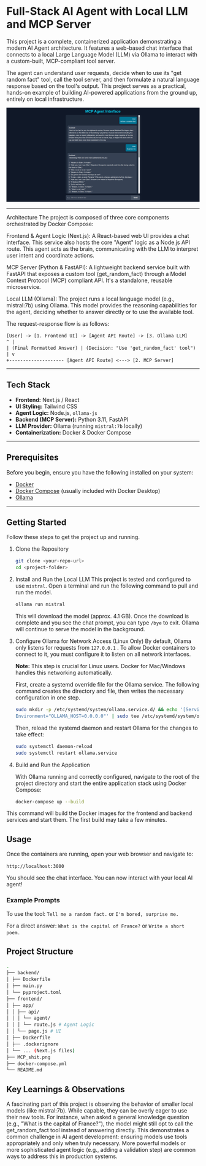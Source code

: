 # Full-Stack AI Agent with Local LLM and MCP Server

This project is a complete, containerized application demonstrating a modern AI Agent architecture. It features a web-based chat interface that connects to a local Large Language Model (LLM) via Ollama to interact with a custom-built, MCP-compliant tool server.

The agent can understand user requests, decide when to use its "get random fact" tool, call the tool server, and then formulate a natural language response based on the tool's output. This project serves as a practical, hands-on example of building AI-powered applications from the ground up, entirely on local infrastructure.

![Application Screenshot](./MCP_shit.png)

---

Architecture
The project is composed of three core components orchestrated by Docker Compose:

Frontend & Agent Logic (Next.js): A React-based web UI provides a chat interface. This service also hosts the core "Agent" logic as a Node.js API route. This agent acts as the brain, communicating with the LLM to interpret user intent and coordinate actions.

MCP Server (Python & FastAPI): A lightweight backend service built with FastAPI that exposes a custom tool (get_random_fact) through a Model Context Protocol (MCP) compliant API. It's a standalone, reusable microservice.

Local LLM (Ollama): The project runs a local language model (e.g., mistral:7b) using Ollama. This model provides the reasoning capabilities for the agent, deciding whether to answer directly or to use the available tool.

The request-response flow is as follows:

```shell
[User] -> [1. Frontend UI] -> [Agent API Route] -> [3. Ollama LLM]
^ |
| (Final Formatted Answer) | (Decision: "Use 'get_random_fact' tool")
| v
+-------------------- [Agent API Route] <---> [2. MCP Server]
```

---

## Tech Stack

- **Frontend:** Next.js / React
- **UI Styling:** Tailwind CSS
- **Agent Logic:** Node.js, `ollama-js`
- **Backend (MCP Server):** Python 3.11, FastAPI
- **LLM Provider:** Ollama (running `mistral:7b` locally)
- **Containerization:** Docker & Docker Compose

---

## Prerequisites

Before you begin, ensure you have the following installed on your system:

- [Docker](https://www.docker.com/get-started)
- [Docker Compose](https://docs.docker.com/compose/install/) (usually included with Docker Desktop)
- [Ollama](https://ollama.com/)

---

## Getting Started

Follow these steps to get the project up and running.

1. Clone the Repository

   ```bash
   git clone <your-repo-url>
   cd <project-folder>
   ```

2. Install and Run the Local LLM
   This project is tested and configured to use `mistral`. Open a terminal and run the following command to pull and run the model.

   ```bash
   ollama run mistral
   ```

   This will download the model (approx. 4.1 GB). Once the download is complete and you see the chat prompt, you can type `/bye` to exit. Ollama will continue to serve the model in the background.

3. Configure Ollama for Network Access (Linux Only)
   By default, Ollama only listens for requests from `127.0.0.1` . To allow Docker containers to connect to it, you must configure it to listen on all network interfaces.

   **Note:** This step is crucial for Linux users. Docker for Mac/Windows handles this networking automatically.

   First, create a systemd override file for the Ollama service. The following command creates the directory and file, then writes the necessary configuration in one step.

   ```bash
   sudo mkdir -p /etc/systemd/system/ollama.service.d/ && echo '[Service]
   Environment="OLLAMA_HOST=0.0.0.0"' | sudo tee /etc/systemd/system/ollama.service.d/override.conf
   ```

   Then, reload the systemd daemon and restart Ollama for the changes to take effect:

   ```bash
   sudo systemctl daemon-reload
   sudo systemctl restart ollama.service
   ```

4. Build and Run the Application

   With Ollama running and correctly configured, navigate to the root of the project directory and start the entire application stack using Docker Compose:

   ```bash
   docker-compose up --build
   ```

This command will build the Docker images for the frontend and backend services and start them. The first build may take a few minutes.

## Usage

Once the containers are running, open your web browser and navigate to:

`http://localhost:3000`

You should see the chat interface. You can now interact with your local AI agent!

### Example Prompts

To use the tool: `Tell me a random fact.` or `I'm bored, surprise me.`

For a direct answer: `What is the capital of France?` or `Write a short poem.`

## Project Structure

```bash
.
├── backend/
│ ├── Dockerfile
│ ├── main.py
│ └── pyproject.toml
├── frontend/
│ ├── app/
│ │ ├── api/
│ │ │ └── agent/
│ │ │ └── route.js # Agent Logic
│ │ └── page.js # UI
│ ├── Dockerfile
│ ├── .dockerignore
│ └── ... (Next.js files)
├── MCP_shit.png
├── docker-compose.yml
└── README.md
```

## Key Learnings & Observations

A fascinating part of this project is observing the behavior of smaller local models (like mistral:7b). While capable, they can be overly eager to use their new tools. For instance, when asked a general knowledge question (e.g., "What is the capital of France?"), the model might still opt to call the get_random_fact tool instead of answering directly. This demonstrates a common challenge in AI agent development: ensuring models use tools appropriately and only when truly necessary. More powerful models or more sophisticated agent logic (e.g., adding a validation step) are common ways to address this in production systems.
